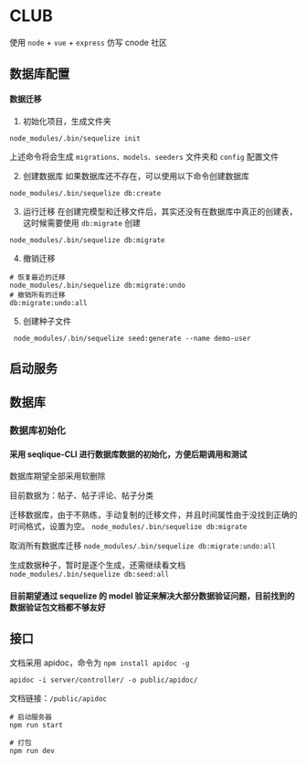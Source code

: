 # CLUB
使用 `node` + `vue` + `express` 仿写 cnode 社区

## 数据库配置
#### 数据迁移
1. 初始化项目，生成文件夹
``` shell
node_modules/.bin/sequelize init
```
上述命令将会生成 `migrations、models、seeders` 文件夹和 `config` 配置文件

2. 创建数据库
如果数据库还不存在，可以使用以下命令创建数据库

``` shell
node_modules/.bin/sequelize db:create
```

3. 运行迁移
在创建完模型和迁移文件后，其实还没有在数据库中真正的创建表，这时候需要使用 `db:migrate` 创建
``` shell
node_modules/.bin/sequelize db:migrate
```

4. 撤销迁移
``` shell
# 恢复最近的迁移
node_modules/.bin/sequelize db:migrate:undo
# 撤销所有的迁移
db:migrate:undo:all
```
5. 创建种子文件
``` shell
 node_modules/.bin/sequelize seed:generate --name demo-user
```
## 启动服务
## 数据库

### 数据库初始化

#### 采用 seqlique-CLI 进行数据库数据的初始化，方便后期调用和测试

数据库期望全部采用软删除

目前数据为：帖子、帖子评论、帖子分类

迁移数据库，由于不熟练，手动复制的迁移文件，并且时间属性由于没找到正确的时间格式，设置为空。
`node_modules/.bin/sequelize db:migrate`

取消所有数据库迁移
`node_modules/.bin/sequelize db:migrate:undo:all`

生成数据种子，暂时是逐个生成，还需继续看文档
`node_modules/.bin/sequelize db:seed:all`

#### 目前期望通过 sequelize 的 model 验证来解决大部分数据验证问题，目前找到的数据验证包文档都不够友好

## 接口

文档采用 apidoc，命令为
`npm install apidoc -g`

 `apidoc -i server/controller/ -o public/apidoc/`

文档链接：`/public/apidoc`
``` shell
# 启动服务器
npm run start

# 打包
npm run dev

```
